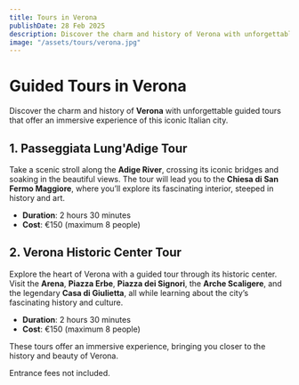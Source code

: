 ```yaml
---
title: Tours in Verona 
publishDate: 28 Feb 2025
description: Discover the charm and history of Verona with unforgettable guided tours that offer an immersive experience of this iconic Italian city.
image: "/assets/tours/verona.jpg"
---
```


# **Guided Tours in Verona**

Discover the charm and history of **Verona** with unforgettable guided tours that offer an immersive experience of this iconic Italian city.

## **1. Passeggiata Lung'Adige Tour**  
Take a scenic stroll along the **Adige River**, crossing its iconic bridges and soaking in the beautiful views. The tour will lead you to the **Chiesa di San Fermo Maggiore**, where you’ll explore its fascinating interior, steeped in history and art.

- **Duration**: 2 hours 30 minutes  
- **Cost**: €150 (maximum 8 people)

## **2. Verona Historic Center Tour**  
Explore the heart of Verona with a guided tour through its historic center. Visit the **Arena**, **Piazza Erbe**, **Piazza dei Signori**, the **Arche Scaligere**, and the legendary **Casa di Giulietta**, all while learning about the city’s fascinating history and culture.

- **Duration**: 2 hours 30 minutes  
- **Cost**: €150 (maximum 8 people)

These tours offer an immersive experience, bringing you closer to the history and beauty of Verona.

Entrance fees not included.